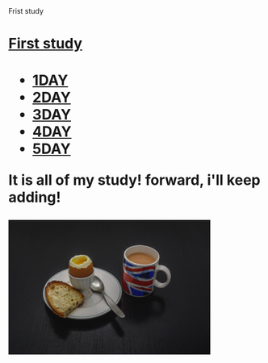 <!doctype html>
<html>
  <head>
    <thtle>Frist study</title>
    <meta charset="utf-8">
  </head>
<body>
  <h1><a href="1.html">First study</a><h1>
    <ul>
      <li><a href="diary 1day.html">1DAY</a></li>
      <li><a href="diary 2day.html" target="_blank" title="zz">2DAY</a></li>
      <li><a href="diary 3day.html">3DAY</a></li>
      <li><a href="diary 4day.html">4DAY</a></li>
      <li><a href="diray 5day.html">5DAY</a></li>
    </ul>
    <p>It is all of my study! forward, i'll keep adding!</p>
    <img src="cafeteria.jpg" width="400">
    </body>
    </html>
